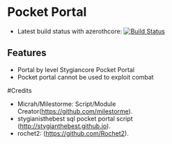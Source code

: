 # Pocket Portal 
- Latest build status with azerothcore: [![Build Status](https://travis-ci.org/milestorme/mod-pocket-portal.svg?branch=master)](https://travis-ci.org/milestorme/mod-pocket-portal)

## Features
- Portal by level Stygiancore Pocket Portal
- Pocket portal cannot be used to exploit combat

#Credits
- Micrah/Milestorme: Script/Module Creator(https://github.com/milestorme).
- stygianisthebest sql pocket portal script (http://stygianthebest.github.io).
- rochet2: (https://github.com/Rochet2).
